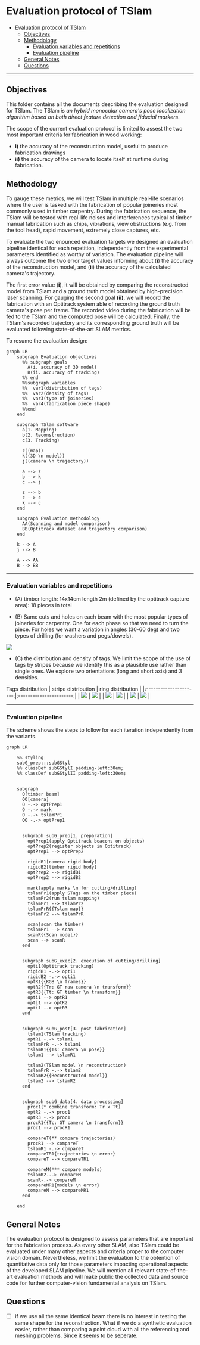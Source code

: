 # Evaluation protocol of TSlam

- [Evaluation protocol of TSlam](#evaluation-protocol-of-tslam)
  - [Objectives](#objectives)
  - [Methodology](#methodology)
    - [Evaluation variables and repetitions](#evaluation-variables-and-repetitions)
    - [Evaluation pipeline](#evaluation-pipeline)
  - [General Notes](#general-notes)
  - [Questions](#questions)


---
## Objectives
This folder contains all the documents describing the evaluation designed for TSlam.
The TSlam *is an hybrid monocular camera's pose localization algorithm based on both direct feature detection and fiducial markers*.

The scope of the current evaluation protocol is limited to assest the two most important criteria for fabrication in wood working:
- **i)** the accuracy of the reconstruction model, useful to produce fabrication drawings
- **ii)** the accuracy of the camera to locate itself at runtime during fabrication.

## Methodology
To gauge these metrics, we will test TSlam in multiple real-life scenarios where the user is tasked with the fabrication of popular joineries most commonly used in timber carpentry. During the fabrication sequence, the TSlam will be tested with real-life noises and interferences typical of timber manual fabrication such as chips, vibrations, view obstructions (e.g. from the tool head), rapid movement, extremely close captures, etc.

To evaluate the two enounced evaluation targets we designed an evaluation pipeline identical for each repetition, independently from the experimental parameters identified as worthy of variation. The evaluation pipeline will always outcome the two error target values informing about (**i**) the accuracy of the reconstruction model, and (**ii**) the accuracy of the calculated camera's trajectory.

The first error value (**i**), it will be obtained by comparing the reconstructed model from TSlam and a ground truth model obtained by high-precision laser scanning. For gauging the second goal **(ii)**, we will record the fabrication with an Optitrack system able of recording the ground truth camera's pose per frame. The recorded video during the fabrication will be fed to the TSlam and the computed pose will be calculated. Finally, the TSlam's recorded trajectory and its corresponding ground truth will be evaluated following state-of-the-art SLAM metrics.

To resume the evaluation design:
```mermaid
graph LR
    subgraph Evaluation objectives
      %% subgraph goals
        A(i. accuracy of 3D model)
        B(ii. accuracy of tracking)
      %% end
      %%subgraph variables
      %%  var1(distribution of tags)
      %%  var2(density of tags)
      %%  var3(type of joineries)
      %%  var4(fabrication piece shape)
      %%end
    end

    subgraph TSlam software
      a(1. Mapping)
      b(2. Reconstruction)
      c(3. Tracking)

      z((map))
      k((3D \n model))
      j((camera \n trajectory))

      a --> z
      b --> k
      c --> j

      z --> b
      z --> c
      k --> c
    end

    subgraph Evaluation methodology
      AA(Scanning and model comparison)
      BB(Optitrack dataset and trajectory comparison)
    end

    k --> A
    j --> B

    A --> AA
    B --> BB
```

---
### Evaluation variables and repetitions

* (A) timber length: 14x14cm length 2m (defined by the optitrack capture area): 18 pieces in total

* (B) Same cuts and holes on each beam with the most popular types of joineries for carpentry. One for each phase so that we need to turn the piece. For holes we want a variation in angles (30-60 deg) and two types of drilling (for washers and pegs/dowels).

![](./img/sketch1.png)

* (C) the distribution and density of tags. We limit the scope of the use of tags by stripes because we identify this as a plausible use rather than single ones. We explore two orientations (long and short axis) and 3 densities.

Tags distribution
|        stripe distribution           |          ring distribution           |
|:----------------------:|:-----------------------:|
| ![](./img/stripe_1.png) | ![](./img/ring_1.png)  |
| ![](./img/stripe_2.png) | ![](./img/ring_2.png)  |
| ![](./img/stripe_3.png) | ![](./img/ring_3.png)  |


---
### Evaluation pipeline
The scheme shows the steps to follow for each iteration independently from the variants.
```mermaid
graph LR

    %% styling
    subG_prep:::subGStyl
    %% classDef subGStylI padding-left:30em;
    %% classDef subGStylII padding-left:30em;


    subgraph  
      O[timber beam]
      OO[camera]
      O -.-> optPrep1
      O -.-> mark
      O -.-> tslamPr1
      OO -.-> optPrep1


      subgraph subG_prep[1. preparation]
        optPrep1(apply Optitrack beacons on objects)
        optPrep2(register objects in Optitrack)
        optPrep1 --> optPrep2

        rigidB1[camera rigid body]
        rigidB2[timber rigid body]
        optPrep2 --> rigidB1
        optPrep2 --> rigidB2

        mark(apply marks \n for cutting/drilling)
        tslamPr1(apply STags on the timber piece)
        tslamPr2(run tslam mapping)
        tslamPr1 --> tslamPr2
        tslamPrR{{Tslam map}}
        tslamPr2 --> tslamPrR

        scan(scan the timber)
        tslamPr1 --> scan
        scanR{{Scan model}}
        scan --> scanR
      end


      subgraph subG_exec[2. execution of cutting/drilling]
        opti1(Optitrack tracking)
        rigidB1 -.-> opti1
        rigidB2 -.-> opti1
        optR1{{RGB \n frames}}
        optR2{{Tr: GT raw camera \n transform}}
        optR3{{Tt: GT timber \n transform}}
        opti1 --> optR1
        opti1 --> optR2
        opti1 --> optR3
      end


      subgraph subG_post[3. post fabrication]
        tslam1(TSlam tracking)
        optR1 -.-> tslam1
        tslamPrR -.-> tslam1
        tslamR1{{Ts: camera \n pose}}
        tslam1 --> tslamR1

        tslam2(TSlam model \n reconstruction)
        tslamPrR -.-> tslam2
        tslamR2{{Reconstructed model}}
        tslam2 --> tslamR2
      end


      subgraph subG_data[4. data processing]
        proc1(* combine transform: Tr x Tt)
        optR2 -.-> proc1
        optR3 -.-> proc1
        procR1{{Tc: GT camera \n transform}}
        proc1 --> procR1

        compareT(** compare trajectories)
        procR1 --> compareT
        tslamR1 -.-> compareT
        compareTR1{trajectories \n error}
        compareT --> compareTR1

        compareM(*** compare models)
        tslamR2-.-> compareM
        scanR-.-> compareM
        compareMR1{models \n error}
        compareM --> compareMR1
      end

    end
```

## General Notes
The evaluation protocol is designed to assess parameters that are important for the fabrication process. As every other SLAM, also TSlam could be evaluated under many other aspects and criteria proper to the computer vision domain. Nevertheless, we limit the evaluation to the obtention of quantitative data only for those parameters impacting operational aspects of the developed SLAM pipeline. We will mention all relevant state-of-the-art evaluation methods and will make public the collected data and source code for further computer-vision fundamental analysis on TSlam.

## Questions
- [ ] if we use all the same identical beam there is no interest in testing the same shape for the reconstruction. What if we do a synthetic evaluation easier, rather than comparing a point cloud with all the referencing and meshing problems. Since it seems to be seperate.